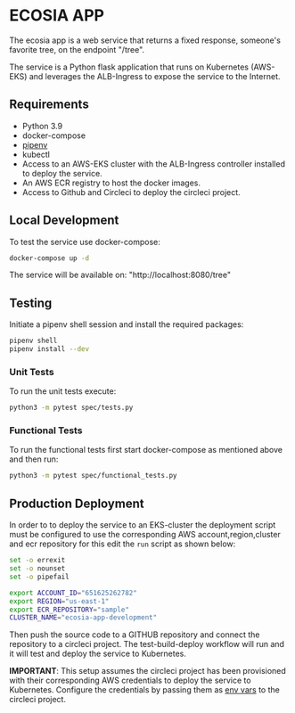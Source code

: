 # ECOSIA APP

The ecosia app is a web service that returns a fixed response, someone's favorite tree, on the endpoint "/tree".

The service is a Python flask application that runs on Kubernetes (AWS-EKS) and leverages the ALB-Ingress to expose the service to the Internet.

## Requirements

- Python 3.9
- docker-compose
- [pipenv](https://pipenv.pypa.io/en/latest/install/)
- kubectl
- Access to an AWS-EKS cluster with the ALB-Ingress controller installed to deploy the service.
- An AWS ECR registry to host the docker images.
- Access to Github and Circleci to deploy the circleci project.

## Local Development

To test the service use docker-compose:

```bash
docker-compose up -d
```

The service will be available on: "http://localhost:8080/tree"

## Testing

Initiate a pipenv shell session and install the required packages:
```bash
pipenv shell
pipenv install --dev
```
### Unit Tests
To run the unit tests execute:
```bash
python3 -m pytest spec/tests.py
```

### Functional Tests
To run the functional tests first start docker-compose as mentioned above and then run:
```bash
python3 -m pytest spec/functional_tests.py
```

## Production Deployment

In order to to deploy the service to an EKS-cluster the deployment script must be configured to use the corresponding AWS account,region,cluster and ecr repository for this edit the ```run``` script as shown below:
```bash
set -o errexit
set -o nounset
set -o pipefail

export ACCOUNT_ID="651625262782"
export REGION="us-east-1"
export ECR_REPOSITORY="sample"
CLUSTER_NAME="ecosia-app-development"
```
Then push the source code to a GITHUB repository and connect the repository to a circleci project.
The test-build-deploy workflow will run and it will test and deploy the service to Kubernetes.

**IMPORTANT**: This setup assumes the circleci project has been provisioned with their corresponding AWS credentials to deploy the service to Kubernetes.
Configure the credentials by passing them as [env vars]([https://docs.aws.amazon.com/cli/latest/userguide/cli-configure-envvars.html) to the circleci project.